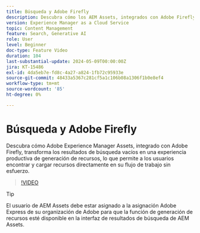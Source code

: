 ```yaml
---
title: Búsqueda y Adobe Firefly
description: Descubra cómo los AEM Assets, integrados con Adobe Firefly, transforman los resultados de búsqueda vacíos en una experiencia productiva de generación de recursos.
version: Experience Manager as a Cloud Service
topic: Content Management
feature: Search, Generative AI
role: User
level: Beginner
doc-type: Feature Video
duration: 104
last-substantial-update: 2024-05-09T00:00:00Z
jira: KT-15486
exl-id: 4da5eb7e-fd8c-4a27-a824-1fb72c95933e
source-git-commit: 48433a5367c281cf5a1c106b08a1306f1b0e8ef4
workflow-type: tm+mt
source-wordcount: '85'
ht-degree: 0%

---
```


# Búsqueda y Adobe Firefly

Descubra cómo Adobe Experience Manager Assets, integrado con Adobe Firefly, transforma los resultados de búsqueda vacíos en una experiencia productiva de generación de recursos, lo que permite a los usuarios encontrar y cargar recursos directamente en su flujo de trabajo sin esfuerzo.

>[!VIDEO](https://video.tv.adobe.com/v/3438260/?learn=on&captions=spa)


>[!TIP]
>
> El usuario de AEM Assets debe estar asignado a la asignación Adobe Express de su organización de Adobe para que la función de generación de recursos esté disponible en la interfaz de resultados de búsqueda de AEM Assets.
